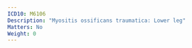 ```yaml
---
ICD10: M6106
Description: "Myositis ossificans traumatica: Lower leg"
Matters: No
Weight: 0
---
```


